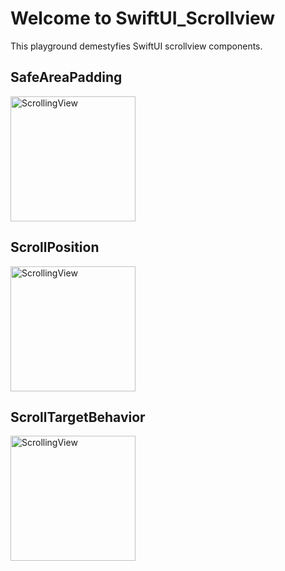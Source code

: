 # Welcome to SwiftUI_Scrollview

This playground demestyfies SwiftUI scrollview components.

## SafeAreaPadding

<img src="https://github.com/user-attachments/assets/e2508223-411a-4d94-862b-d2fce428bdb1" alt="ScrollingView" width="200"/>

## ScrollPosition

<img src="https://github.com/user-attachments/assets/d5dc8fbb-d816-4da6-b49e-5048c9de363c" alt="ScrollingView" width="200"/>

## ScrollTargetBehavior

<img src="https://github.com/user-attachments/assets/56103d3b-1459-4290-bb62-163e7ab22b47" alt="ScrollingView" width="200"/>
